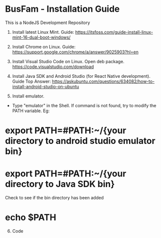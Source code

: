# BusFam - Installation Guide
This is a NodeJS Development Repository

1) Install latest Linux Mint. Guide: https://itsfoss.com/guide-install-linux-mint-16-dual-boot-windows/

2) Install Chrome on Linux. Guide: https://support.google.com/chrome/a/answer/9025903?hl=en

3) Install Visual Studio Code on Linux. Open deb package. https://code.visualstudio.com/download

4) Install Java SDK and Android Studio (for React Native development). Guide Top Answer: https://askubuntu.com/questions/634082/how-to-install-android-studio-on-ubuntu

5) Install emulator. 
- Type "emulator" in the Shell. If command is not found, try to modify the PATH variable. Eg:
# export PATH=#PATH:~/{your directory to android studio emulator bin}
# export PATH=#PATH:~/{your directory to Java SDK bin}
Check to see if the bin directory has been added
# echo $PATH

6) Code
